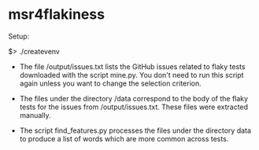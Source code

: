 # msr4flakiness

Setup:

  $> ./createvenv

* The file /output/issues.txt lists the GitHub issues related to flaky tests downloaded with the script mine.py. You don't need to run this script again unless you want to change the selection criterion.

* The files under the directory /data correspond to the body of the flaky tests for the issues from /output/issues.txt. These files were extracted manually.

* The script find_features.py processes the files under the directory data to produce a list of words which are more common across tests.
